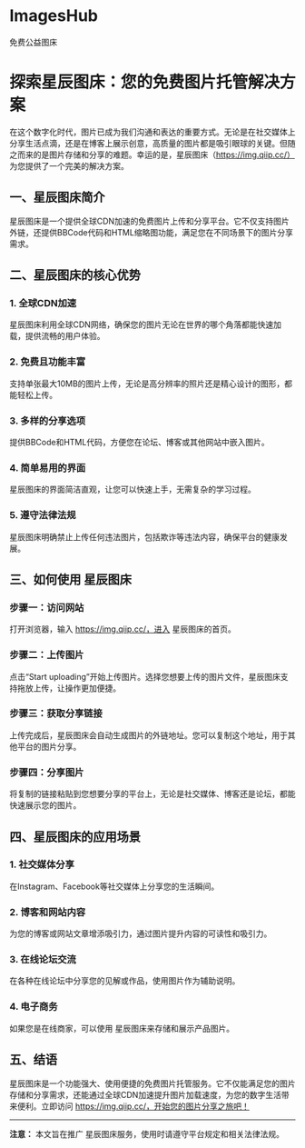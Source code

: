 # ImagesHub
免费公益图床
# 探索星辰图床：您的免费图片托管解决方案

在这个数字化时代，图片已成为我们沟通和表达的重要方式。无论是在社交媒体上分享生活点滴，还是在博客上展示创意，高质量的图片都是吸引眼球的关键。但随之而来的是图片存储和分享的难题。幸运的是，星辰图床（https://img.qiip.cc/） 为您提供了一个完美的解决方案。

## 一、星辰图床简介

星辰图床是一个提供全球CDN加速的免费图片上传和分享平台。它不仅支持图片外链，还提供BBCode代码和HTML缩略图功能，满足您在不同场景下的图片分享需求。

## 二、星辰图床的核心优势

### 1. 全球CDN加速

星辰图床利用全球CDN网络，确保您的图片无论在世界的哪个角落都能快速加载，提供流畅的用户体验。

### 2. 免费且功能丰富

支持单张最大10MB的图片上传，无论是高分辨率的照片还是精心设计的图形，都能轻松上传。

### 3. 多样的分享选项

提供BBCode和HTML代码，方便您在论坛、博客或其他网站中嵌入图片。

### 4. 简单易用的界面

星辰图床的界面简洁直观，让您可以快速上手，无需复杂的学习过程。

### 5. 遵守法律法规

星辰图床明确禁止上传任何违法图片，包括欺诈等违法内容，确保平台的健康发展。

## 三、如何使用 星辰图床

### 步骤一：访问网站

打开浏览器，输入 https://img.qiip.cc/，进入 星辰图床的首页。

### 步骤二：上传图片

点击“Start uploading”开始上传图片。选择您想要上传的图片文件，星辰图床支持拖放上传，让操作更加便捷。

### 步骤三：获取分享链接

上传完成后，星辰图床会自动生成图片的外链地址。您可以复制这个地址，用于其他平台的图片分享。

### 步骤四：分享图片

将复制的链接粘贴到您想要分享的平台上，无论是社交媒体、博客还是论坛，都能快速展示您的图片。

## 四、星辰图床的应用场景

### 1. 社交媒体分享

在Instagram、Facebook等社交媒体上分享您的生活瞬间。

### 2. 博客和网站内容

为您的博客或网站文章增添吸引力，通过图片提升内容的可读性和吸引力。

### 3. 在线论坛交流

在各种在线论坛中分享您的见解或作品，使用图片作为辅助说明。

### 4. 电子商务

如果您是在线商家，可以使用 星辰图床来存储和展示产品图片。

## 五、结语

星辰图床是一个功能强大、使用便捷的免费图片托管服务。它不仅能满足您的图片存储和分享需求，还能通过全球CDN加速提升图片加载速度，为您的数字生活带来便利。立即访问 https://img.qiip.cc/，开始您的图片分享之旅吧！

---

**注意：** 本文旨在推广 星辰图床服务，使用时请遵守平台规定和相关法律法规。
